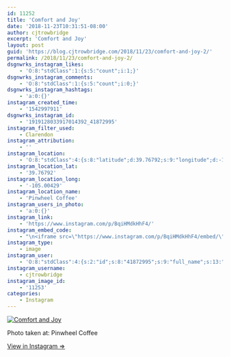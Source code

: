 ```yaml
---
id: 11252
title: 'Comfort and Joy'
date: '2018-11-23T10:31:51-08:00'
author: cjtrowbridge
excerpt: 'Comfort and Joy'
layout: post
guid: 'https://blog.cjtrowbridge.com/2018/11/23/comfort-and-joy-2/'
permalink: /2018/11/23/comfort-and-joy-2/
dsgnwrks_instagram_likes:
    - 'O:8:"stdClass":1:{s:5:"count";i:1;}'
dsgnwrks_instagram_comments:
    - 'O:8:"stdClass":1:{s:5:"count";i:0;}'
dsgnwrks_instagram_hashtags:
    - 'a:0:{}'
instagram_created_time:
    - '1542997911'
dsgnwrks_instagram_id:
    - '1919128033917014392_41872995'
instagram_filter_used:
    - Clarendon
instagram_attribution:
    - ''
instagram_location:
    - 'O:8:"stdClass":4:{s:8:"latitude";d:39.76792;s:9:"longitude";d:-105.00429;s:4:"name";s:15:"Pinwheel Coffee";s:2:"id";i:1809693759060776;}'
instagram_location_lat:
    - '39.76792'
instagram_location_long:
    - '-105.00429'
instagram_location_name:
    - 'Pinwheel Coffee'
instagram_users_in_photo:
    - 'a:0:{}'
instagram_link:
    - 'https://www.instagram.com/p/BqiHMdkHhF4/'
instagram_embed_code:
    - "\n<iframe src=\"https://www.instagram.com/p/BqiHMdkHhF4/embed/\" width=\"612\" height=\"710\" frameborder=\"0\" scrolling=\"no\" allowtransparency=\"true\" class=\"insta-image-embed\"></iframe>\n"
instagram_type:
    - image
instagram_user:
    - 'O:8:"stdClass":4:{s:2:"id";s:8:"41872995";s:9:"full_name";s:13:"CJ Trowbridge";s:15:"profile_picture";s:141:"https://scontent.cdninstagram.com/vp/d092ebfdf7d7b69ffa8c0aebfde742bc/5C7E7A1C/t51.2885-19/s150x150/13724650_1188772791164794_142557231_a.jpg";s:8:"username";s:12:"cjtrowbridge";}'
instagram_username:
    - cjtrowbridge
instagram_image_id:
    - '11253'
categories:
    - Instagram
---
```


[![Comfort and Joy](https://blog.cjtrowbridge.com/wp-content/uploads/2018/11/comfort-and-joy-1-1.jpg)](https://www.instagram.com/p/BqiHMdkHhF4/)

Photo taken at: Pinwheel Coffee

[View in Instagram ⇒](https://www.instagram.com/p/BqiHMdkHhF4/)